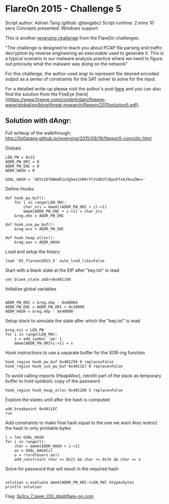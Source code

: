 # FlareOn 2015 - Challenge 5

   Script author: Adrian Tang (github: @tangabc)
   Script runtime: 2 mins 10 secs
   Concepts presented: Windows support

This is another [reversing challenge](https://github.com/angr/angr-examples/tree/master/examples/flareon2015_5/sender) from the FlareOn challenges.

"The challenge is designed to teach you about PCAP file parsing and traffic
decryption by reverse engineering an executable used to generate it. This is a
typical scenario in our malware analysis practice where we need to figure out
precisely what the malware was doing on the network"

For this challenge, the author used angr to represent the desired encoded output
as a series of constraints for the SAT solver to solve for the input.

For a detailed write-up please visit the author's post [here](http://0x0atang.github.io/reversing/2015/09/18/flareon5-concolic.html) and
you can also find the solution from the FireEye [here]((https://www.fireeye.com/content/dam/fireeye-www/global/en/blog/threat-research/flareon/2015solution5.pdf).


## Solution with dAngr:
Full writeup of the walkthrough:
http://0x0atang.github.io/reversing/2015/09/18/flareon5-concolic.html

Globals
```
LEN_PW = 0x22
ADDR_PW_ORI = 0
ADDR_PW_ENC = 0
ADDR_HASH = 0

GOAL_HASH = 'UDYs1D7bNmdE1o3g5ms1V6RrYCVvODJF1DpxKTxAJ9xuZW=='
```

Define Hooks:
``` 
def hook_pw_buf():
    for i in range(LEN_PW):
        char_ori = &mem[(ADDR_PW_ORI + i)->1]
        &mem[ADDR_PW_ENC + i->1] = char_ori
    &reg.ebx = ADDR_PW_ENC

def hook_use_pw_buf():
    &reg.ecx = ADDR_PW_ENC

def hook_heap_alloc():
    &reg.eax = ADDR_HASH

```
Load and setup the binary
```
load '05_flareon2015_5' auto_load_libs=False
```
Start with a blank state at the EIP after "key.txt" is read
```
set_blank_state addr=0x401198

```
Initialize global variables
```

ADDR_PW_ORI = &reg.ebp - 0x80004
ADDR_PW_ENC = ADDR_PW_ORI + 0x10000
ADDR_HASH = &reg.ebp - 0x40000

```
Setup stack to simulate the state after which the "key.txt" is read
```
&reg.esi = LEN_PW
for i in range(LEN_PW):
    s = add_symbol 'pw' 1
    &mem[ADDR_PW_ORI+i->1] = s 
```
Hook instructions to use a separate buffer for the XOR-ing function
```
hook_region hook_pw_buf 0x401259 0 replace=False
hook_region hook_use_pw_buf 0x4011E7 0 replace=False
```
To avoid calling imports (HeapAlloc), retrofit part of the stack as temporary buffer to hold symbolic copy of the password
```
hook_region hook_heap_alloc 0x4011D6 5 replace=False
```
Explore the states until after the hash is computed
```
add_breakpoint 0x4011EC
run
```
Add constraints to make final hash equal to the one we want
Also restrict the hash to only printable bytes
```
l = len GOAL_HASH
for i in range(l):
    char = &mem[ADDR_HASH + i->1]
    oo = GOAL_HASH[i]
    o = !(ord(&vars.oo))
    add_constraint char >= 0x21 && char <= 0x7e && char == o
```
Solve for password that will result in the required hash
```

solution = evaluate &mem[ADDR_PW_ORI->LEN_PW] dtype=bytes
println solution
```

Flag: Sp1cy_7_layer_OSI_dip@flare-on.com